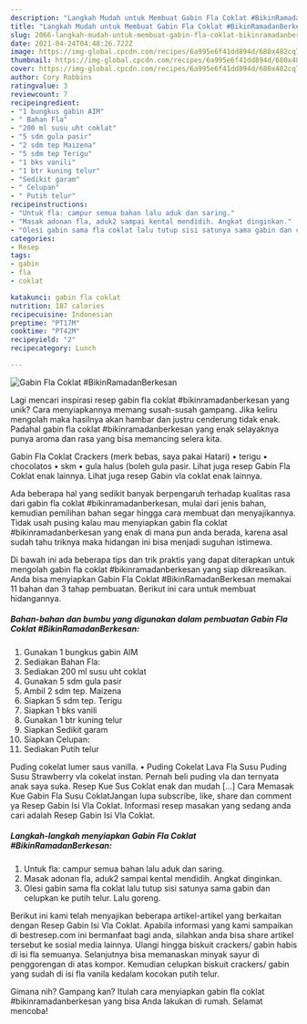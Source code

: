 ```yaml
---
description: "Langkah Mudah untuk Membuat Gabin Fla Coklat #BikinRamadanBerkesan Anti Gagal"
title: "Langkah Mudah untuk Membuat Gabin Fla Coklat #BikinRamadanBerkesan Anti Gagal"
slug: 2066-langkah-mudah-untuk-membuat-gabin-fla-coklat-bikinramadanberkesan-anti-gagal
date: 2021-04-24T04:48:26.722Z
image: https://img-global.cpcdn.com/recipes/6a995e6f41dd894d/680x482cq70/gabin-fla-coklat-bikinramadanberkesan-foto-resep-utama.jpg
thumbnail: https://img-global.cpcdn.com/recipes/6a995e6f41dd894d/680x482cq70/gabin-fla-coklat-bikinramadanberkesan-foto-resep-utama.jpg
cover: https://img-global.cpcdn.com/recipes/6a995e6f41dd894d/680x482cq70/gabin-fla-coklat-bikinramadanberkesan-foto-resep-utama.jpg
author: Cory Robbins
ratingvalue: 3
reviewcount: 7
recipeingredient:
- "1 bungkus gabin AIM"
- " Bahan Fla"
- "200 ml susu uht coklat"
- "5 sdm gula pasir"
- "2 sdm tep Maizena"
- "5 sdm tep Terigu"
- "1 bks vanili"
- "1 btr kuning telur"
- "Sedikit garam"
- " Celupan"
- " Putih telur"
recipeinstructions:
- "Untuk fla: campur semua bahan lalu aduk dan saring."
- "Masak adonan fla, aduk2 sampai kental mendidih. Angkat dinginkan."
- "Olesi gabin sama fla coklat lalu tutup sisi satunya sama gabin dan celupkan ke putih telur. Lalu goreng."
categories:
- Resep
tags:
- gabin
- fla
- coklat

katakunci: gabin fla coklat 
nutrition: 187 calories
recipecuisine: Indonesian
preptime: "PT17M"
cooktime: "PT42M"
recipeyield: "2"
recipecategory: Lunch

---
```



![Gabin Fla Coklat #BikinRamadanBerkesan](https://img-global.cpcdn.com/recipes/6a995e6f41dd894d/680x482cq70/gabin-fla-coklat-bikinramadanberkesan-foto-resep-utama.jpg)

Lagi mencari inspirasi resep gabin fla coklat #bikinramadanberkesan yang unik? Cara menyiapkannya memang susah-susah gampang. Jika keliru mengolah maka hasilnya akan hambar dan justru cenderung tidak enak. Padahal gabin fla coklat #bikinramadanberkesan yang enak selayaknya punya aroma dan rasa yang bisa memancing selera kita.

Gabin Fla Coklat Crackers (merk bebas, saya pakai Hatari) • terigu • chocolatos • skm • gula halus (boleh gula pasir. Lihat juga resep Gabin Fla Coklat enak lainnya. Lihat juga resep Gabin vla coklat enak lainnya.

Ada beberapa hal yang sedikit banyak berpengaruh terhadap kualitas rasa dari gabin fla coklat #bikinramadanberkesan, mulai dari jenis bahan, kemudian pemilihan bahan segar hingga cara membuat dan menyajikannya. Tidak usah pusing kalau mau menyiapkan gabin fla coklat #bikinramadanberkesan yang enak di mana pun anda berada, karena asal sudah tahu triknya maka hidangan ini bisa menjadi suguhan istimewa.


Di bawah ini ada beberapa tips dan trik praktis yang dapat diterapkan untuk mengolah gabin fla coklat #bikinramadanberkesan yang siap dikreasikan. Anda bisa menyiapkan Gabin Fla Coklat #BikinRamadanBerkesan memakai 11 bahan dan 3 tahap pembuatan. Berikut ini cara untuk membuat hidangannya.

<!--inarticleads1-->

##### Bahan-bahan dan bumbu yang digunakan dalam pembuatan Gabin Fla Coklat #BikinRamadanBerkesan:

1. Gunakan 1 bungkus gabin AIM
1. Sediakan  Bahan Fla:
1. Sediakan 200 ml susu uht coklat
1. Gunakan 5 sdm gula pasir
1. Ambil 2 sdm tep. Maizena
1. Siapkan 5 sdm tep. Terigu
1. Siapkan 1 bks vanili
1. Gunakan 1 btr kuning telur
1. Siapkan Sedikit garam
1. Siapkan  Celupan:
1. Sediakan  Putih telur


Puding cokelat lumer saus vanilla. • Puding Cokelat Lava Fla Susu Puding Susu Strawberry vla cokelat instan. Pernah beli puding vla dan ternyata anak saya suka. Resep Kue Sus Coklat enak dan mudah […] Cara Memasak Kue Gabin Fla Susu CoklatJangan lupa subscribe, like, share dan comment ya Resep Gabin Isi Vla Coklat. Informasi resep masakan yang sedang anda cari adalah Resep Gabin Isi Vla Coklat. 

<!--inarticleads2-->

##### Langkah-langkah menyiapkan Gabin Fla Coklat #BikinRamadanBerkesan:

1. Untuk fla: campur semua bahan lalu aduk dan saring.
1. Masak adonan fla, aduk2 sampai kental mendidih. Angkat dinginkan.
1. Olesi gabin sama fla coklat lalu tutup sisi satunya sama gabin dan celupkan ke putih telur. Lalu goreng.


Berikut ini kami telah menyajikan beberapa artikel-artikel yang berkaitan dengan Resep Gabin Isi Vla Coklat. Apabila informasi yang kami sampaikan di bestresep.com ini bermanfaat bagi anda, silahkan anda bisa share artikel tersebut ke sosial media lainnya. Ulangi hingga biskuit crackers/ gabin habis di isi fla semuanya. Selanjutnya bisa memanaskan minyak sayur di penggorengan di atas kompor. Kemudian celupkan biskuit crackers/ gabin yang sudah di isi fla vanila kedalam kocokan putih telur. 

Gimana nih? Gampang kan? Itulah cara menyiapkan gabin fla coklat #bikinramadanberkesan yang bisa Anda lakukan di rumah. Selamat mencoba!
